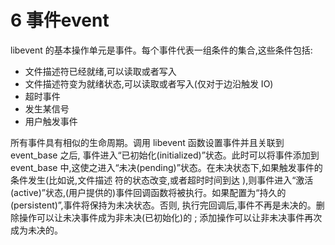 # 6 事件event

libevent 的基本操作单元是事件。每个事件代表一组条件的集合,这些条件包括:

* 文件描述符已经就绪,可以读取或者写入
* 文件描述符变为就绪状态,可以读取或者写入(仅对于边沿触发 IO)
* 超时事件
* 发生某信号
* 用户触发事件


所有事件具有相似的生命周期。调用 libevent 函数设置事件并且关联到 event_base 之后, 事件进入“已初始化(initialized)”状态。此时可以将事件添加到 event_base 中,这使之进入“未决(pending)”状态。在未决状态下,如果触发事件的条件发生(比如说,文件描述 符的状态改变,或者超时时间到达 ),则事件进入“激活(active)”状态,(用户提供的)事件回调函数将被执行。如果配置为“持久的(persistent)”,事件将保持为未决状态。否则, 执行完回调后,事件不再是未决的。删除操作可以让未决事件成为非未决(已初始化)的 ; 添加操作可以让非未决事件再次成为未决的。